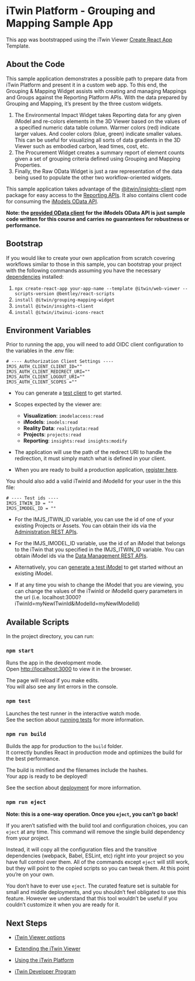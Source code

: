 # iTwin Platform - Grouping and Mapping Sample App
This app was bootstrapped using the iTwin Viewer [Create React App](https://www.npmjs.com/package/@itwin/cra-template-web-viewer) Template.

## About the Code

This sample application demonstrates a possible path to prepare data from iTwin Platform and present it in a custom web app.  To this end, the Grouping & Mapping Widget assists with creating and managing Mappings and Groups against the Reporting Platform APIs.  With the data prepared by Grouping and Mapping, it’s present by the three custom widgets.
1.	The Environmental Impact Widget takes Reporting data for any given iModel and re-colors elements in the 3D Viewer based on the values of a specified numeric data table column. Warmer colors (red) indicate larger values. And cooler colors (blue, green) indicate smaller values. This can be useful for visualizing all sorts of data gradients in the 3D Viewer such as embodied carbon, lead times, cost, etc. 
2.	The Procurement Widget creates a summary report of element counts given a set of grouping criteria defined using Grouping and Mapping Properties. 
3.	Finally, the Raw OData Widget is just a raw representation of the data being used to populate the other two workflow-oriented widgets.


This sample application takes advantage of the [@itwin/insights-client](https://www.npmjs.com/package/@itwin/insights-client) npm package for easy access to the [Reporting APIs](https://developer.bentley.com/apis/insights/overview/). It also contains client code for consuming the [iModels OData API](https://developer.bentley.com/apis/imodels-odata/).

**Note: the [provided OData client](/src/contexts/imodels-odata-client/README.md) for the iModels OData API is just sample code written for this course and carries no guanrantees for robustness or performance.**

## Bootstrap
If you would like to create your own application from scratch covering workflows similar to those in this sample, you can bootstrap your project with the following commands assuming you have the necessary [dependencies](/CONTRIBUTING.md) installed:

1. `npx create-react-app your-app-name --template @itwin/web-viewer --scripts-version @bentley/react-scripts`
2. `install @itwin/grouping-mapping-widget`
3. `install @itwin/insights-client`
4. `install @itwin/itwinui-icons-react`

## Environment Variables

Prior to running the app, you will need to add OIDC client configuration to the variables in the .env file:

```
# ---- Authorization Client Settings ----
IMJS_AUTH_CLIENT_CLIENT_ID=""
IMJS_AUTH_CLIENT_REDIRECT_URI=""
IMJS_AUTH_CLIENT_LOGOUT_URI=""
IMJS_AUTH_CLIENT_SCOPES =""
```

- You can generate a [test client](https://developer.bentley.com/tutorials/web-application-quick-start/#2-register-an-application) to get started.

- Scopes expected by the viewer are:

  - **Visualization**: `imodelaccess:read`
  - **iModels**: `imodels:read`
  - **Reality Data**: `realitydata:read`
  - **Projects**: `projects:read`
  - **Reporting**: `insights:read insights:modify`

- The application will use the path of the redirect URI to handle the redirection, it must simply match what is defined in your client.

- When you are ready to build a production application, [register here](https://developer.bentley.com/register/).

You should also add a valid iTwinId and iModelId for your user in the this file:

```
# ---- Test ids ----
IMJS_ITWIN_ID = ""
IMJS_IMODEL_ID = ""
```

- For the IMJS_ITWIN_ID variable, you can use the id of one of your existing Projects or Assets. You can obtain their ids via the [Administration REST APIs](https://developer.bentley.com/api-groups/administration/api-reference/).

- For the IMJS_IMODEL_ID variable, use the id of an iModel that belongs to the iTwin that you specified in the IMJS_ITWIN_ID variable. You can obtain iModel ids via the [Data Management REST APIs](https://developer.bentley.com/api-groups/data-management/apis/imodels/operations/get-project-or-asset-imodels/).

- Alternatively, you can [generate a test iModel](https://developer.bentley.com/tutorials/web-application-quick-start/#3-create-an-imodel) to get started without an existing iModel.

- If at any time you wish to change the iModel that you are viewing, you can change the values of the iTwinId or iModelId query parameters in the url (i.e. localhost:3000?iTwinId=myNewITwinId&iModelId=myNewIModelId)

## Available Scripts

In the project directory, you can run:

### `npm start`

Runs the app in the development mode.\
Open [http://localhost:3000](http://localhost:3000) to view it in the browser.

The page will reload if you make edits.\
You will also see any lint errors in the console.

### `npm test`

Launches the test runner in the interactive watch mode.\
See the section about [running tests](https://facebook.github.io/create-react-app/docs/running-tests) for more information.

### `npm run build`

Builds the app for production to the `build` folder.\
It correctly bundles React in production mode and optimizes the build for the best performance.

The build is minified and the filenames include the hashes.\
Your app is ready to be deployed!

See the section about [deployment](https://facebook.github.io/create-react-app/docs/deployment) for more information.

### `npm run eject`

**Note: this is a one-way operation. Once you `eject`, you can’t go back!**

If you aren’t satisfied with the build tool and configuration choices, you can `eject` at any time. This command will remove the single build dependency from your project.

Instead, it will copy all the configuration files and the transitive dependencies (webpack, Babel, ESLint, etc) right into your project so you have full control over them. All of the commands except `eject` will still work, but they will point to the copied scripts so you can tweak them. At this point you’re on your own.

You don’t have to ever use `eject`. The curated feature set is suitable for small and middle deployments, and you shouldn’t feel obligated to use this feature. However we understand that this tool wouldn’t be useful if you couldn’t customize it when you are ready for it.



## Next Steps

- [iTwin Viewer options](https://www.npmjs.com/package/@itwin/web-viewer-react)

- [Extending the iTwin Viewer](https://www.itwinjs.org/learning/tutorials/hello-world-viewer/)

- [Using the iTwin Platform](https://developer.bentley.com/)

- [iTwin Developer Program](https://www.youtube.com/playlist?list=PL6YCKeNfXXd_dXq4u9vtSFfsP3OTVcL8N)
